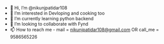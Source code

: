 - 👋 Hi, I’m @nikunjpatidar108
- 👀 I’m interested in Devloping and cooking too      
- 🌱 I’m currently learning python backend
- 💞️ I’m looking to collaborate with Fynd
- 📫 How to reach me - mail = nikunjpatidar108@gmail.com OR call_me = 9586565226

<!---
nikunjpatidar108/nikunjpatidar108 is a ✨ special ✨ repository because its `README.md` (this file) appears on your GitHub profile.
You can click the Preview link to take a look at your changes.
--->
